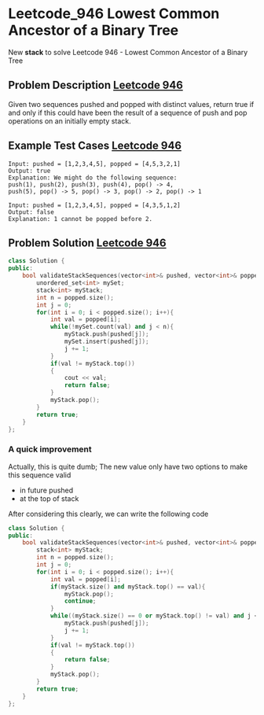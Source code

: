# Leetcode_946 Lowest Common Ancestor of a Binary Tree



New **stack** to solve Leetcode 946 - Lowest Common Ancestor of a Binary Tree
<!--more-->


## Problem Description [Leetcode 946](https://leetcode.com/problems/validate-stack-sequences/)

<p>
Given two sequences pushed and popped with distinct values, return true if and only if this could have been the result of a sequence of push and pop operations on an initially empty stack.
</p>
 

## Example Test Cases [Leetcode 946](https://leetcode.com/problems/validate-stack-sequences/)

```
Input: pushed = [1,2,3,4,5], popped = [4,5,3,2,1]
Output: true
Explanation: We might do the following sequence:
push(1), push(2), push(3), push(4), pop() -> 4,
push(5), pop() -> 5, pop() -> 3, pop() -> 2, pop() -> 1
```

```
Input: pushed = [1,2,3,4,5], popped = [4,3,5,1,2]
Output: false
Explanation: 1 cannot be popped before 2.
```


## Problem Solution [Leetcode 946](https://leetcode.com/problems/validate-stack-sequences/)

```cpp
class Solution {
public:
    bool validateStackSequences(vector<int>& pushed, vector<int>& popped) {
        unordered_set<int> mySet;
        stack<int> myStack;
        int n = popped.size();
        int j = 0;
        for(int i = 0; i < popped.size(); i++){
            int val = popped[i];
            while(!mySet.count(val) and j < n){
                myStack.push(pushed[j]);
                mySet.insert(pushed[j]);
                j += 1;
            }
            if(val != myStack.top()) 
            {
                cout << val;
                return false;
            }
            myStack.pop();
        }
        return true;
    }
};
```
### A quick improvement 
Actually, this is quite dumb; The new value only have two options to make this sequence valid
- in future pushed
- at the top of stack

After considering this clearly, we can write the following code

```cpp
class Solution {
public:
    bool validateStackSequences(vector<int>& pushed, vector<int>& popped) {
        stack<int> myStack;
        int n = popped.size();
        int j = 0;
        for(int i = 0; i < popped.size(); i++){
            int val = popped[i];
            if(myStack.size() and myStack.top() == val){
                myStack.pop();
                continue;
            }
            while((myStack.size() == 0 or myStack.top() != val) and j < n){
                myStack.push(pushed[j]);
                j += 1;
            }
            if(val != myStack.top()) 
            {
                return false;
            }
            myStack.pop();
        }
        return true;
    }
};
```
